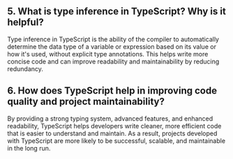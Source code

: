
## 5. What is type inference in TypeScript? Why is it helpful?

Type inference in TypeScript is the ability of the compiler to automatically determine the data type of a variable or expression based on its value or how it's used, without explicit type annotations. This helps write more concise code and can improve readability and maintainability by reducing redundancy. 



## 6. How does TypeScript help in improving code quality and project maintainability?

By providing a strong typing system, advanced features, and enhanced readability, TypeScript helps developers write cleaner, more efficient code that is easier to understand and maintain. As a result, projects developed with TypeScript are more likely to be successful, scalable, and maintainable in the long run.
